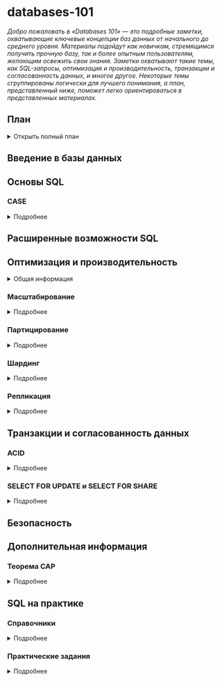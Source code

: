 # databases-101

_Добро пожаловать в «Databases 101» — это подробные заметки, охватывающие ключевые концепции баз данных от начального до среднего уровня. Материалы подойдут как новичкам, стремящимся получить прочную базу, так и более опытным пользователям, желающим освежить свои знания. Заметки охватывают такие темы, как SQL-запросы, оптимизация и производительность, транзакции и согласованность данных, и многое другое. Некоторые темы сгруппированы логически для лучшего понимания, а план, представленный ниже, поможет легко ориентироваться в представленных материалах._

## План

<details>
  <summary>Открыть полный план</summary>

### Введение в базы данных

- [Базы данных и СУБД](#базы-данных-и-субд) // TBD
- [ETL-процессы](#etl-процессы) // TBD
- [ER-диаграмма](#er-диаграмма) // TBD
- [Ключи](#ключи) // TBD
- [Нормализация и денормализация форм](#нормализация-и-денормализация-форм) // TBD
- [Схемы "звезда" и "снежинка"](#схемы-звезда-и-снежинка) // TBD

### Основы SQL

- [T-SQL](#t-sql) // TBD
- [SELECT](#select) // TBD
- [Агрегатные функции](#агрегатные-функции) // TBD
- [WHERE и HAVING](#where-и-having) // TBD
- [CASE](#case)
- [Объединения таблиц](#объединения-таблиц) // TBD
- [Вложенные запросы](#вложенные-запросы) // TBD

### Расширенные возможности SQL

- [Функции](#функции) // TBD
- [Аналитические функции](#аналитические-функции) // TBD
- [Представления](#представления) // TBD
- [Хранимые процедуры](#хранимые-процедуры) // TBD
- [Триггеры](#триггеры) // TBD

### Оптимизация и производительность

- [EXPLAIN](#explain) // TBD
- [Индексы](#индексы) // TBD
- [Масштабирование](#масштабирование)
- [Партицирование](#партицирование)
- [Шардинг](#шардинг)
- [Репликация](#репликация)
- [Кэширования](#механизмы-кэширования) // TBD

### Транзакции и согласованность данных

- [Транзакции](#транзакции) // TBD
- [ACID](#acid)
- [Уровни изоляции транзакций](#уровни-изоляции-транзакций) // TBD
- [Аномалии](#аномалии) // TBD
- [Локи](#локи) // TBD
- [MVCC](#mvcc) // TBD
- [SELECT FOR UPDATE и SELECT FOR SHARE](#select-for-update-и-select-for-share) // TBD

### Безопасность

- [Управление доступом](#управление-доступом) // TBD
- [Шифрование данных](#шифрование-данных) // TBD
- [Аудит и журналирование](#аудит-и-журналирование) // TBD

### Дополнительная информация

- [Архитектура](#архитектура) // TBD
- [Теорема CAP](#теорема-cap)

### SQL на практике

- [Справочники](#справочники)
- [Практические задания](#практические-задания)

</details>

## Введение в базы данных

## Основы SQL

### CASE

<details>
<summary>Подробнее</summary>

CASE выражение в SQL используется для выполнения условной логики в запросах. Оно позволяет проверять условия и возвращать значение, как только первое условие выполнено. Поэтому как только встречается правдивое условие, чтение останавливается, и возвращается результат.

Существует две формы выражения CASE: **простое (simple) CASE** и **поиск с условиями (searched) CASE**.

1. Простое выражение CASE
   В этой форме SQL сравнивает выражение с набором возможных значений и возвращает результат первого совпадения.

Синтаксис:

```sql
CASE
    WHEN condition1 THEN result1
    WHEN condition2 THEN result2
    ...
    ELSE default_result
END
```

Пример:

```sql
SELECT
    product_name,
    CASE category_id
        WHEN 1 THEN 'Electronics'
        WHEN 2 THEN 'Books'
        ELSE 'Other'
    END AS category
FROM products;
```

Здесь, в зависимости от category_id, продукту присваивается соответствующая категория.
Если нет совпадений, выполняется условие ELSE, возвращающее 'Other'.

2. Поиск с условиями CASE
   Эта форма позволяет использовать логические условия (например, >, <, =, !=), а не просто сопоставлять выражение с конкретными значениями.

Синтаксис:

```sql
CASE
    WHEN condition1 THEN result1
    WHEN condition2 THEN result2
    ...
    ELSE default_result
END
```

Пример:

```sql
SELECT
    employee_name,
    salary,
    CASE
        WHEN salary > 80000 THEN 'High'
        WHEN salary BETWEEN 50000 AND 80000 THEN 'Medium'
        ELSE 'Low'
    END AS salary_range
FROM employees;
```

Это выражение CASE проверяет различные условия для зарплаты и возвращает соответствующий диапазон зарплаты.

**Основные моменты:**

- Условия в блоках WHEN проверяются по порядку, и первое, которое возвращает TRUE, используется.
- Блок ELSE необязателен и задаёт значение по умолчанию, если ни одно условие не выполнено.
- CASE часто используется в операторе SELECT, но также может применяться в UPDATE, DELETE и других частях запроса.

</details>

## Расширенные возможности SQL

## Оптимизация и производительность

<details>
<summary>Общая информация</summary>

| Область сравнения | Партицирование                | Шардирование        | Репликация                    |
| ----------------- | ----------------------------- | ------------------- | ----------------------------- |
| Основная функция  | Повышение производительности  | Ускорение обработки | Повышение стабильности        |
| Метод             | Разбиение по функциональности | Разбиение по объему | Копирование между серверами   |
| Распределение     | Потоковое                     | Физическое          | По ведущим и ведомым серверам |

</details>

### Масштабирование

<details>
<summary>Подробнее</summary>

**Масштабирование** — это процесс увеличения вычислительных ресурсов системы для обработки больших объемов данных и нагрузки. Масштабирование бывает двух типов:

- Вертикальное масштабирование (Vertical Scaling, Scale-Up): Увеличение мощности одного сервера (например, добавление процессоров, памяти или дисков).

**Преимущества**: Увеличение производительности без необходимости изменения архитектуры системы.

**Недостатки**: Ограничена максимальными возможностями оборудования.

- Горизонтальное масштабирование (Horizontal Scaling, Scale-Out): Добавление большего количества серверов для распределения нагрузки.

**Преимущества**: Легко масштабируется, можно добавлять неограниченное количество серверов.

**Недостатки**: Требует более сложного управления и настройки для поддержания согласованности данных и распределения нагрузки.

_Больше информации можно найти здесь: [Горизонтальное и вертикальное масштабирование инфраструктуры](https://itglobal.com/ru-ru/company/blog/gorizontalnoe-i-vertikalnoe-masshtabirovanie-chto-eto-i-v-chem-raznicza/)_

</details>

### Партицирование

<details>
<summary>Подробнее</summary>

**Разбиение** — это метод распределения данных в таблице на более мелкие части, называемые разделами (partitions). Каждый раздел может храниться отдельно, что помогает оптимизировать производительность запросов и управления данными.

**Цель**: Увеличить скорость выполнения запросов, уменьшить нагрузку на систему и упростить управление данными.

**Типы разбиения**:

- Горизонтальное разбиение (horizontal partitioning) — строки таблицы распределяются по разным разделам.
- Вертикальное разбиение (vertical partitioning) — колонки таблицы распределяются по разным разделам.

**Преимущества**: Быстрая обработка больших наборов данных, эффективное управление данными (например, удаление старых разделов).

**Недостатки**: не поможет в случаях, когда нужно создать бэкап или восстановить из бэкапа, и не освободит место на диске.

_Больше информации с примером партицирования для PostgreSQL можно найти здесь: [Партицирование таблиц в PostgreSQL](https://habr.com/ru/companies/skyeng/articles/583222/)_

</details>

### Шардинг

<details>
<summary>Подробнее</summary>

**Шардинг** — это метод горизонтального разбиения данных на несколько баз данных или серверов (шардов), чтобы уменьшить нагрузку на один сервер и повысить доступность системы. Каждый "шард" хранит уникальный набор данных, которые распределяются по серверам по определенному алгоритму (например, по географическим регионам или по идентификаторам пользователей).

**Цель**: Масштабировать базу данных по мере роста данных и нагрузки на систему, распределяя их на несколько серверов.

**Преимущества**: Обеспечивает горизонтальное масштабирование, снижает нагрузку на один сервер, улучшает отказоустойчивость и скорость доступа к данным.

**Недостатки**: сложность реализации (потеря части данных, повреждения хранилища), возникает риск того, что команда разработчиков будет работать менее эффективно. Несбалансированность данных (какой-то сервер может оказаться более загруженным). Потеря производительности при сложных запросах (одновременно к нескольким шардам).

_Больше информации можно найти здесь: [Шардирование](https://yandex.cloud/ru/docs/glossary/sharding?utm_referrer=https%3A%2F%2Fwww.google.com%2F)_

</details>

### Репликация

<details>
<summary>Подробнее</summary>

**Репликация** — это процесс копирования данных с одного сервера базы данных на другие серверы для повышения доступности данных и отказоустойчивости системы. Реплики данных могут находиться на тех же или на разных серверах, и их можно использовать для распределения нагрузки на чтение, резервного копирования или аварийного восстановления.

**Цель**: Повышение доступности данных, улучшение производительности чтения и обеспечение непрерывной работы при сбоях (failover).

**Типы репликации**:

- Синхронная — изменения данных одновременно применяются ко всем репликам.
- Асинхронная — данные копируются с некоторой задержкой.

**Преимущества**: Обеспечивает высокую доступность, защиту от потери данных, балансировку нагрузки при большом количестве операций чтения.

**Недостатки**: более высокие затраты на хранение дубликатов одних и тех же данных, временные ограничения
при обработке процесса дублирования, сохранение согласованности между репликами данных может увеличить сетевой трафик, несогласованные данные.

_Больше информации можно найти здесь: [Репликация баз данных](https://systems.education/ddia-replication)_

</details>

## Транзакции и согласованность данных

### ACID

<details>
<summary>Подробнее</summary>

**Свойства [ACID](https://www.oracle.com/cis/database/what-is-a-relational-database/#link8) и РСУБД**

Транзакции реляционных баз данных определяются четырьмя основными свойствами: **атомарность**, **согласованность**, **изоляция** и **долговечность**, которые обычно обозначаются аббревиатурой **ACID** и обеспечивают надежность и согласованность транзакций в системах управления базами данных.

- **Неразрывность** или **атомарность** определяет все элементы, которые необходимы для совершения транзакции в базе данных - каждая транзакция либо полностью выполняется, либо полностью откатывается.
- **Согласованность** или **целостность** определяет правила сохранения состояния данных после выполнения транзакции - транзакция приводит базу данных из одного согласованного состояния в другое.
- **Изолированность** гарантирует, что во избежание путаницы транзакция не повлияет на другие элементы до окончательного сохранения изменений - одновременное выполнение транзакций не должно влиять на их результат.
- **Неизменность** или **долговечность** обеспечивает неизменность данных после сохранения изменений в результате транзакции - после завершения транзакции её результаты должны быть сохранены даже в случае сбоя системы.

</details>

### SELECT FOR UPDATE и SELECT FOR SHARE

<details>
<summary>Подробнее</summary>

В SQL конструкции **SELECT FOR UPDATE** и **SELECT FOR SHARE** используются для управления параллелизмом в транзакциях и блокировки строк, чтобы предотвратить конкурентные изменения данных. Эти команды важны для обеспечения целостности данных в многопользовательских системах.

**SELECT FOR UPDATE**

используется для получения строк с их эксклюзивной блокировкой. Это означает, что строки, выбранные в запросе, будут заблокированы для изменений другими транзакциями до тех пор, пока текущая транзакция не завершится (с помощью `COMMIT` или `ROLLBACK`).

Только транзакция, которая выполнила `SELECT FOR UPDATE`, может изменять заблокированные строки. Другие транзакции не могут изменить или даже прочитать строки с блокировкой до завершения транзакции.

**Применение**: Это полезно, когда планируется обновить строки после их выбора, чтобы другие транзакции не могли изменять или удалять те же данные до завершения текущей транзакции.

Пример:

```sql
BEGIN;
SELECT * FROM employees WHERE department = 'Sales' FOR UPDATE;
-- Теперь строки, которые принадлежат отделу Sales, заблокированы.
-- Продолжаем работу с этими строками.
UPDATE employees SET salary = salary * 1.05 WHERE department = 'Sales';
COMMIT;
```

В этом примере транзакция сначала выбирает сотрудников отдела 'Sales' и блокирует эти строки для дальнейшего обновления. Другие транзакции не могут изменять или удалять эти строки до завершения транзакции.

**SELECT FOR SHARE**

используется для получения строк с "разделяемой" блокировкой, что означает, что другие транзакции могут также читать эти строки, но не могут их изменять или удалять до завершения текущей транзакции.

Никто не может изменять или удалять строки, которые были выбраны с помощью `SELECT FOR SHARE`, пока текущая транзакция не завершится.

**Применение**: Используется, когда нужно только прочитать данные, но необходимо убедиться, что эти данные не будут изменены другими транзакциями до завершения работы.

Пример:

```sql
BEGIN;
SELECT \* FROM products WHERE category = 'Electronics' FOR SHARE;
-- Чтение данных, но блокировка на изменение этих строк другими транзакциями.
-- В другой транзакции не удастся выполнить UPDATE или DELETE этих строк до завершения текущей транзакции.
COMMIT;
```

В этом примере транзакция читает строки из таблицы 'products', блокируя возможность их изменения другими транзакциями. Однако другие транзакции могут продолжать читать эти данные.

**Различия:**

- `FOR UPDATE`: Блокирует строки для всех транзакций, кроме текущей. Только текущая транзакция может изменять данные.
- `FOR SHARE`: Разрешает другим транзакциям читать строки, но не позволяет изменять или удалять их.
- Обе конструкции помогают управлять параллельными изменениями данных и предотвращать состояния гонки (race conditions).

</details>

## Безопасность

## Дополнительная информация

### Теорема CAP

<details>
<summary>Подробнее</summary>

**Теорема CAP** (известная также как **теорема Брюера**) — эвристическое утверждение о том, что в любой реализации распределённых вычислений возможно обеспечить не более двух из трёх следующих свойств:

- **согласованность данных** (англ. consistency) — во всех вычислительных узлах в один момент времени данные не противоречат друг другу;
- **доступность** (англ. availability) — любой запрос к распределённой системе завершается откликом, однако без гарантии, что ответы всех узлов системы совпадают;
- **устойчивость к фрагментации** (англ. partition tolerance) — расщепление распределённой системы на несколько изолированных секций не приводит к некорректности отклика от каждой из секций.

<div align="center">
  <img src="./img/CAP_diagram.png" width="400" alt="Теорема CAP">
</div>

_Концепция NoSQL, в рамках которой создаются распределённые нетранзакционные системы управления базами данных, зачастую использует этот принцип в качестве обоснования неизбежности отказа от согласованности данных. Однако многими учёными и практиками теорема CAP критикуется за вольность трактовки и даже недостоверность в том смысле, в котором она распространена в сообществе._

**Следствия**

С точки зрения теоремы CAP, распределённые системы вычислений в зависимости от пары практически поддерживаемых свойств из трёх возможных распадаются на три класса — **CA**, **CP**, **AP** (при этом в рамках одной программной системы могут быть реализованы стратегии обработки различных запросов с использованием различных систем вычислений).

- В системе вычислений **класса CA** во всех узлах данные согласованы и обеспечена доступность, при этом она жертвует устойчивостью к распаду на секции. Такие системы возможны на основе технологического программного обеспечения, поддерживающего транзакционность в смысле ACID, примерами реализации таких систем вычислений могут быть решения на основе кластерных систем управления базами данных или распределённая служба каталогов LDAP.
- Система вычислений **класса CP** в каждый момент обеспечивает целостный результат и способна функционировать в условиях распада, но достигает этого в ущерб доступности: может не выдавать отклик на запрос. Устойчивость к распаду на секции требует обеспечения дублирования изменений во всех узлах программной системы, реализующей данную систему вычислений, в связи с этим отмечается практическая целесообразность использования в таких системах распределённых пессимистических блокировок для сохранения целостности.
- В системе вычислений **класса AP** не гарантируется целостность, но при этом выполнены условия доступности и устойчивости к распаду на секции. Хотя реализации систем вычислений такого рода известны задолго до формулировки принципа CAP (например, распределённые веб-кэши или DNS), рост популярности решений с этим набором свойств связывается именно с распространением теоремы CAP. Так, большинство NoSQL-систем принципиально не гарантируют целостности данных, и ссылаются на теорему CAP как на мотив такого ограничения. Задачей при построении AP-систем становится обеспечение некоторого практически целесообразного уровня целостности данных, в этом смысле про AP-системы говорят как о «целостных в конечном итоге» (англ. eventually consistent) или как о «слабо целостных» (англ. weak consistent).

**BASE-архитектура**

Во второй половине 2000-х годов сформулирован подход к построению распределённых систем, в которых требования целостности и доступности выполнены не в полной мере, названый акронимом **BASE** (от англ. Basically Available, Soft-state, Eventually consistent — базовая доступность, неустойчивое состояние, согласованность в конечном счёте), при этом такой подход напрямую противопоставляется ACID.

- Под **базовой доступностью** подразумевается такой подход к проектированию приложения, чтобы сбой в некоторых узлах приводил к отказу в обслуживании только для незначительной части сессий при сохранении доступности в большинстве случаев.
- **Неустойчивое состояние** подразумевает возможность жертвовать долговременным хранением состояния сессий (таких как промежуточные результаты выборок, информация о навигации, контексте), при этом концентрируясь на фиксации обновлений только критичных операций.
- **Согласованности в конечном счёте**, трактующейся как возможность противоречивости данных в некоторых случаях, но при обеспечении согласования в практически обозримое время, посвящено значительное количество самостоятельных исследований.

_Больше информации с примерами систем можно найти здесь: [Всё, что вы не знали о CAP теореме](https://habr.com/ru/articles/328792/)_

</details>

## SQL на практике

### Справочники

<details>
<summary>Подробнее</summary>

#### EN

- [W3 Schools](https://www.w3schools.com/sql/default.asp)
- [SQL Problems and solutions](http://sql-tutorial.ru/en/content.html)

#### RU

- [Интерактивный курс по SQL](https://sql-academy.org/ru/guide)
- [Справочник по функциям SQL](https://sql-academy.org/ru/handbook)
- [SQL Задачи и решения](http://sql-tutorial.ru/ru/content.html)

</details>

### Практические задания

<details>
<summary>Подробнее</summary>

#### EN

- [W3 Schools Exercises](https://www.w3schools.com/sql/sql_exercises.asp)
- [SQLBolt: Interactive Tutorial](https://sqlbolt.com/)
- [SQL exercises](https://sql-ex.ru/learn_exercises.php)

#### RU

- [SQL тренажёр](https://sql-academy.org/ru/trainer)
- [Интерактивный тренажер по SQL](https://stepik.org/course/63054/info)
- [Упражнения по SQL](https://sql-ex.ru/learn_exercises.php?LN=1)

</details>
